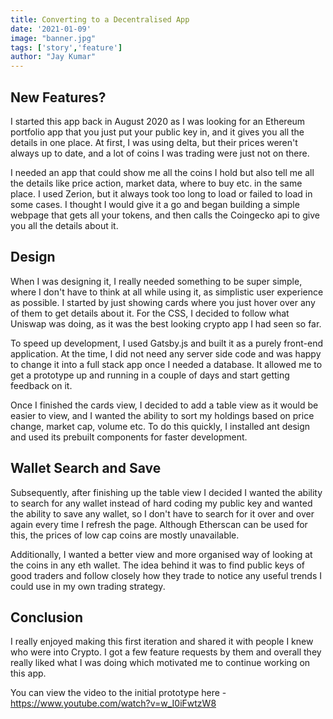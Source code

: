 ```yaml
---
title: Converting to a Decentralised App
date: '2021-01-09'
image: "banner.jpg"
tags: ['story','feature']
author: "Jay Kumar"
---
```


New Features?
-----------

I started this app back in August 2020 as I was looking for an Ethereum portfolio app that you just put your public key in, and it gives you all the details in one place.
At first, I was using delta, but their prices weren't always up to date, and a lot of coins I was trading were just not on there.

I needed an app that could show me all the coins I hold but also tell me all the details like price action, market data, where to buy etc. in the same place. I used Zerion, but it always took too long to load or failed to load in some cases.
I thought I would give it a go and began building a simple webpage that gets all your tokens, and then calls the Coingecko api to give you all the details about it.

Design
-----------

When I was designing it, I really needed something to be super simple, where I don't have to think at all while using it, as simplistic user experience as possible.
I started by just showing cards where you just hover over any of them to get details about it. For the CSS, I decided to follow what Uniswap was doing, as it was the best looking crypto app I had seen so far.

To speed up development, I used Gatsby.js and built it as a purely front-end application.
At the time, I did not need any server side code and was happy to change it into a full stack app once I needed a database.
It allowed me to get a prototype up and running in a couple of days and start getting feedback on it.

Once I finished the cards view, I decided to add a table view as it would be easier to view, and I wanted the ability to sort my holdings based on price change, market cap, volume etc.
To do this quickly, I installed ant design and used its prebuilt components for faster development.

Wallet Search and Save
---------------------------

Subsequently, after finishing up the table view I decided I wanted the ability to search for any wallet instead of hard coding my public key and wanted the ability to save any wallet, 
so I don't have to search for it over and over again every time I refresh the page.
Although Etherscan can be used for this, the prices of low cap coins are mostly unavailable. 

Additionally, I wanted a better view and more organised way of looking at the coins in any eth wallet.
The idea behind it was to find public keys of good traders and follow closely how they trade to notice any useful trends I could use in my own trading strategy.


Conclusion
-------------

I really enjoyed making this first iteration and shared it with people I knew who were into Crypto.
I got a few feature requests by them and overall they really liked what I was doing which motivated me to continue working on this app.

You can view the video to the initial prototype here - https://www.youtube.com/watch?v=w_I0iFwtzW8 